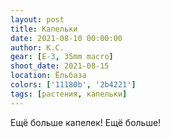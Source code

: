 ```yaml
---
layout: post
title: Капельки
date: 2021-08-10 00:00:00
author: К.С.
gear: [E-3, 35mm macro]
shoot_date: 2021-08-15
location: Ёльбаза
colors: ['11180b', '2b4221']
tags: [растения, капельки]
---
```

Ещё больше капелек! Ещё больше!
